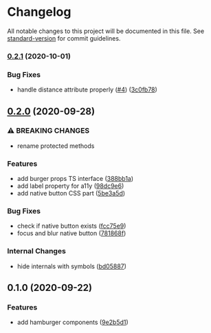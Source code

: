 # Changelog

All notable changes to this project will be documented in this file. See [standard-version](https://github.com/conventional-changelog/standard-version) for commit guidelines.

### [0.2.1](https://github.com/web-padawan/vanilla-hamburger/compare/v0.2.0...v0.2.1) (2020-10-01)


### Bug Fixes

* handle distance attribute properly ([#4](https://github.com/web-padawan/vanilla-hamburger/issues/4)) ([3c0fb78](https://github.com/web-padawan/vanilla-hamburger/commit/3c0fb78e5460e7ffd9c5c068a4e4ae44382c8c52))

## [0.2.0](https://github.com/web-padawan/vanilla-hamburger/compare/v0.1.0...v0.2.0) (2020-09-28)


### ⚠ BREAKING CHANGES

* rename protected methods

### Features

* add burger props TS interface ([388bb1a](https://github.com/web-padawan/vanilla-hamburger/commit/388bb1a12b2300fca7dd89d459bc718027104338))
* add label property for a11y ([98dc9e6](https://github.com/web-padawan/vanilla-hamburger/commit/98dc9e64b6f50abe61e4896d688f1b110e878005))
* add native button CSS part ([5be3a5d](https://github.com/web-padawan/vanilla-hamburger/commit/5be3a5d8d81955b603bfb58113ab7ef15be60554))


### Bug Fixes

* check if native button exists ([fcc75e9](https://github.com/web-padawan/vanilla-hamburger/commit/fcc75e9371d90241e004c952a930cabf27afc4ee))
* focus and blur native button ([781868f](https://github.com/web-padawan/vanilla-hamburger/commit/781868fdd4185b1ecad362c1448a2e86ad1c4642))


### Internal Changes

* hide internals with symbols ([bd05887](https://github.com/web-padawan/vanilla-hamburger/commit/bd05887fef91d66fea668ffe3fde6539efbe329b))

## 0.1.0 (2020-09-22)


### Features

* add hamburger components ([9e2b5d1](https://github.com/web-padawan/vanilla-hamburger/commit/9e2b5d1dad25cf74f161b317be7686ecb002e81e))
